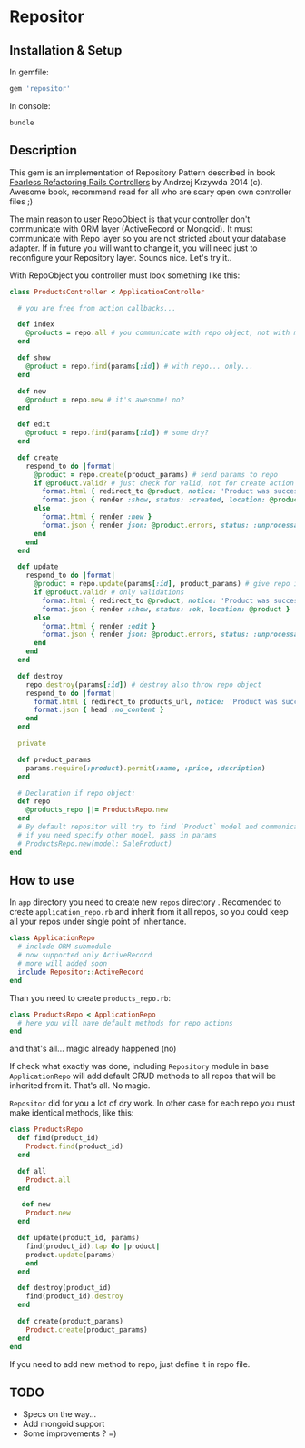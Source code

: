 # Repositor

[gem]: https://rubygems.org/gems/repositor

## Installation & Setup

In gemfile:
```ruby
gem 'repositor'
```

In console:
```
bundle
```

## Description

This gem is an implementation of Repository Pattern described in book [Fearless Refactoring Rails Controllers](http://rails-refactoring.com/) by Andrzej Krzywda 2014 (c). Awesome book, recommend read for all who are scary open own controller files ;)

The main reason to user RepoObject is that your controller don't communicate with ORM layer (ActiveRecord or Mongoid). It must communicate with Repo layer so you are not stricted about your database adapter. If in future you will want to change it, you will need just to reconfigure your Repository layer. Sounds nice. Let's try it..

With RepoObject you controller must look something like this:
```ruby
class ProductsController < ApplicationController

  # you are free from action callbacks...

  def index
    @products = repo.all # you communicate with repo object, not with model!
  end

  def show
    @product = repo.find(params[:id]) # with repo... only...
  end

  def new
    @product = repo.new # it's awesome! no?
  end

  def edit
    @product = repo.find(params[:id]) # some dry?
  end

  def create
    respond_to do |format|
      @product = repo.create(product_params) # send params to repo
      if @product.valid? # just check for valid, not for create action
        format.html { redirect_to @product, notice: 'Product was successfully created.' }
        format.json { render :show, status: :created, location: @product }
      else
        format.html { render :new }
        format.json { render json: @product.errors, status: :unprocessable_entity }
      end
    end
  end

  def update
    respond_to do |format|
      @product = repo.update(params[:id], product_params) # give repo id of record and params for update
      if @product.valid? # only validations
        format.html { redirect_to @product, notice: 'Product was successfully updated.' }
        format.json { render :show, status: :ok, location: @product }
      else
        format.html { render :edit }
        format.json { render json: @product.errors, status: :unprocessable_entity }
      end
    end
  end

  def destroy
    repo.destroy(params[:id]) # destroy also throw repo object
    respond_to do |format|
      format.html { redirect_to products_url, notice: 'Product was successfully destroyed.' }
      format.json { head :no_content }
    end
  end

  private

  def product_params
    params.require(:product).permit(:name, :price, :dscription)
  end

  # Declaration if repo object:
  def repo
    @products_repo ||= ProductsRepo.new
  end
  # By default repositor will try to find `Product` model and communicate with it
  # if you need specify other model, pass in params
  # ProductsRepo.new(model: SaleProduct)
end
```

## How to use


In `app` directory you need to create new `repos` directory . Recomended to create `application_repo.rb` and inherit from it all repos, so you could keep all your repos under single point of inheritance.

```ruby
class ApplicationRepo
  # include ORM submodule
  # now supported only ActiveRecord
  # more will added soon
  include Repositor::ActiveRecord
end
```

Than you need to create `products_repo.rb`:
```ruby
class ProductsRepo < ApplicationRepo
  # here you will have default methods for repo actions
end
```
and that's all... magic already happened (no)

If check what exactly was done, including `Repository` module in base `ApplicationRepo` will add default CRUD methods to all repos that will be inherited from it. That's all. No magic.

`Repositor` did for you a lot of dry work. In other case for each repo you must make identical methods, like this:
```ruby
class ProductsRepo
  def find(product_id)
    Product.find(product_id)
  end

  def all
    Product.all
  end

   def new
    Product.new
  end

  def update(product_id, params)
    find(product_id).tap do |product|
    product.update(params)
    end
  end

  def destroy(product_id)
    find(product_id).destroy
  end

  def create(product_params)
    Product.create(product_params)
  end
end
```
If you need to add new method to repo, just define it in repo file.

## TODO
* Specs on the way...
* Add mongoid support
* Some improvements ? =)
